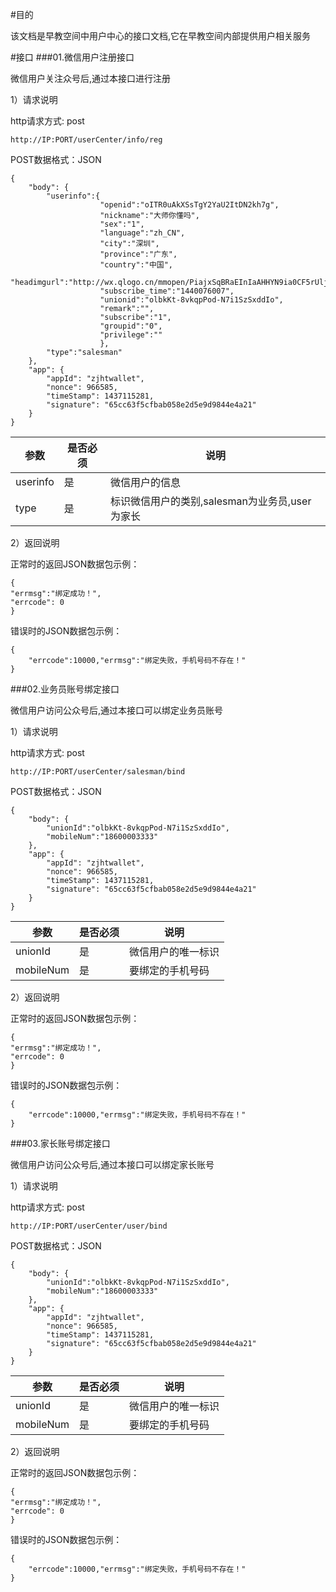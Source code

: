 ﻿#目的

该文档是早教空间中用户中心的接口文档,它在早教空间内部提供用户相关服务


#接口
###01.微信用户注册接口

微信用户关注众号后,通过本接口进行注册

1）请求说明

http请求方式: post

    http://IP:PORT/userCenter/info/reg

POST数据格式：JSON

    {
	    "body": {
	        "userinfo":{
	                    "openid":"oITR0uAkXSsTgY2YaU2ItDN2kh7g",
	                    "nickname":"大师你懂吗",
	                    "sex":"1",
	                    "language":"zh_CN",
	                    "city":"深圳",
	                    "province":"广东",
	                    "country":"中国",      
	                    "headimgurl":"http://wx.qlogo.cn/mmopen/PiajxSqBRaEInIaAHHYN9ia0CF5rUljZlhDMHniaoft7MXwXDtLTHuACWyWTePqpvVc2qL6aGZchEUBg5X0RZsxyQ/0",
	                    "subscribe_time":"1440076007",
	                    "unionid":"olbkKt-8vkqpPod-N7i1SzSxddIo",
	                    "remark":"",
	                    "subscribe":"1",
	                    "groupid":"0",
	                    "privilege":""
                        },
	        "type":"salesman"
	    },
	    "app": {
	        "appId": "zjhtwallet",
	        "nonce": 966585,
	        "timeStamp": 1437115281,
	        "signature": "65cc63f5cfbab058e2d5e9d9844e4a21"
	    }
	}

参数|是否必须|说明
----|----|-----
userinfo|是|微信用户的信息
type|是|标识微信用户的类别,salesman为业务员,user为家长

2）返回说明

正常时的返回JSON数据包示例：

    {
    "errmsg":"绑定成功！",
    "errcode": 0
	}

错误时的JSON数据包示例：

    {
        "errcode":10000,"errmsg":"绑定失败，手机号码不存在！"
    }

###02.业务员账号绑定接口

微信用户访问公众号后,通过本接口可以绑定业务员账号

1）请求说明

http请求方式: post

    http://IP:PORT/userCenter/salesman/bind

POST数据格式：JSON

    {
	    "body": {
	        "unionId":"olbkKt-8vkqpPod-N7i1SzSxddIo",
	        "mobileNum":"18600003333"
	    },
	    "app": {
	        "appId": "zjhtwallet",
	        "nonce": 966585,
	        "timeStamp": 1437115281,
	        "signature": "65cc63f5cfbab058e2d5e9d9844e4a21"
	    }
	}

参数|是否必须|说明
----|----|-----
unionId|是|微信用户的唯一标识
mobileNum|是|要绑定的手机号码

2）返回说明

正常时的返回JSON数据包示例：

    {
    "errmsg":"绑定成功！",
    "errcode": 0
	}

错误时的JSON数据包示例：

    {
        "errcode":10000,"errmsg":"绑定失败，手机号码不存在！"
    }
###03.家长账号绑定接口

微信用户访问公众号后,通过本接口可以绑定家长账号

1）请求说明

http请求方式: post

    http://IP:PORT/userCenter/user/bind

POST数据格式：JSON

    {
	    "body": {
	        "unionId":"olbkKt-8vkqpPod-N7i1SzSxddIo",
	        "mobileNum":"18600003333"
	    },
	    "app": {
	        "appId": "zjhtwallet",
	        "nonce": 966585,
	        "timeStamp": 1437115281,
	        "signature": "65cc63f5cfbab058e2d5e9d9844e4a21"
	    }
	}

参数|是否必须|说明
----|----|-----
unionId|是|微信用户的唯一标识
mobileNum|是|要绑定的手机号码

2）返回说明

正常时的返回JSON数据包示例：

    {
    "errmsg":"绑定成功！",
    "errcode": 0
	}

错误时的JSON数据包示例：

    {
        "errcode":10000,"errmsg":"绑定失败，手机号码不存在！"
    }
